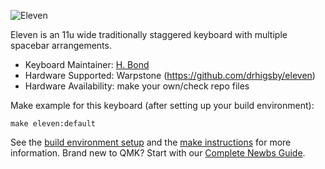 ![Eleven](https://cdn.discordapp.com/attachments/529309006494171137/890784649142493265/IMG_20210923_160746-01.jpeg)

Eleven is an 11u wide traditionally staggered keyboard with multiple spacebar arrangements. 

* Keyboard Maintainer: [H. Bond](https://github.com/drhigsby)
* Hardware Supported: Warpstone (https://github.com/drhigsby/eleven)
* Hardware Availability: make your own/check repo files

Make example for this keyboard (after setting up your build environment):

    make eleven:default

See the [build environment setup](https://docs.qmk.fm/#/getting_started_build_tools) and the [make instructions](https://docs.qmk.fm/#/getting_started_make_guide) for more information. Brand new to QMK? Start with our [Complete Newbs Guide](https://docs.qmk.fm/#/newbs).
